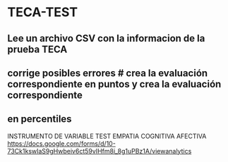 # TECA-TEST
## Lee un archivo CSV con la informacion de la prueba TECA 
## corrige posibles errores # crea la evaluación correspondiente en puntos y crea la evaluación correspondiente 
## en percentiles

INSTRUMENTO DE VARIABLE TEST EMPATIA COGNITIVA AFECTIVA
https://docs.google.com/forms/d/10-73Ck1kswIaS9gHwbeiv6ct59vIHfm8i_8g1uPBz1A/viewanalytics

